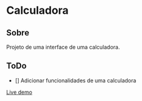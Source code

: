 # Calculadora

## Sobre

Projeto de uma interface de uma calculadora.

## ToDo

- [] Adicionar funcionalidades de uma calculadora

[Live demo](https://boracodar-one.vercel.app/)
